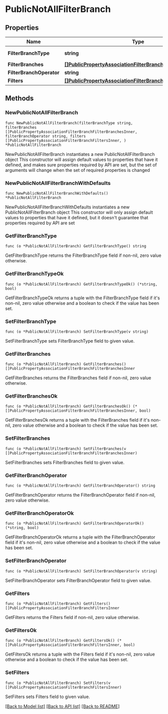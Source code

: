 # PublicNotAllFilterBranch

## Properties

Name | Type | Description | Notes
------------ | ------------- | ------------- | -------------
**FilterBranchType** | **string** |  | [default to "NOT_ALL"]
**FilterBranches** | [**[]PublicPropertyAssociationFilterBranchFilterBranchesInner**](PublicPropertyAssociationFilterBranchFilterBranchesInner.md) |  | 
**FilterBranchOperator** | **string** |  | 
**Filters** | [**[]PublicPropertyAssociationFilterBranchFiltersInner**](PublicPropertyAssociationFilterBranchFiltersInner.md) |  | 

## Methods

### NewPublicNotAllFilterBranch

`func NewPublicNotAllFilterBranch(filterBranchType string, filterBranches []PublicPropertyAssociationFilterBranchFilterBranchesInner, filterBranchOperator string, filters []PublicPropertyAssociationFilterBranchFiltersInner, ) *PublicNotAllFilterBranch`

NewPublicNotAllFilterBranch instantiates a new PublicNotAllFilterBranch object
This constructor will assign default values to properties that have it defined,
and makes sure properties required by API are set, but the set of arguments
will change when the set of required properties is changed

### NewPublicNotAllFilterBranchWithDefaults

`func NewPublicNotAllFilterBranchWithDefaults() *PublicNotAllFilterBranch`

NewPublicNotAllFilterBranchWithDefaults instantiates a new PublicNotAllFilterBranch object
This constructor will only assign default values to properties that have it defined,
but it doesn't guarantee that properties required by API are set

### GetFilterBranchType

`func (o *PublicNotAllFilterBranch) GetFilterBranchType() string`

GetFilterBranchType returns the FilterBranchType field if non-nil, zero value otherwise.

### GetFilterBranchTypeOk

`func (o *PublicNotAllFilterBranch) GetFilterBranchTypeOk() (*string, bool)`

GetFilterBranchTypeOk returns a tuple with the FilterBranchType field if it's non-nil, zero value otherwise
and a boolean to check if the value has been set.

### SetFilterBranchType

`func (o *PublicNotAllFilterBranch) SetFilterBranchType(v string)`

SetFilterBranchType sets FilterBranchType field to given value.


### GetFilterBranches

`func (o *PublicNotAllFilterBranch) GetFilterBranches() []PublicPropertyAssociationFilterBranchFilterBranchesInner`

GetFilterBranches returns the FilterBranches field if non-nil, zero value otherwise.

### GetFilterBranchesOk

`func (o *PublicNotAllFilterBranch) GetFilterBranchesOk() (*[]PublicPropertyAssociationFilterBranchFilterBranchesInner, bool)`

GetFilterBranchesOk returns a tuple with the FilterBranches field if it's non-nil, zero value otherwise
and a boolean to check if the value has been set.

### SetFilterBranches

`func (o *PublicNotAllFilterBranch) SetFilterBranches(v []PublicPropertyAssociationFilterBranchFilterBranchesInner)`

SetFilterBranches sets FilterBranches field to given value.


### GetFilterBranchOperator

`func (o *PublicNotAllFilterBranch) GetFilterBranchOperator() string`

GetFilterBranchOperator returns the FilterBranchOperator field if non-nil, zero value otherwise.

### GetFilterBranchOperatorOk

`func (o *PublicNotAllFilterBranch) GetFilterBranchOperatorOk() (*string, bool)`

GetFilterBranchOperatorOk returns a tuple with the FilterBranchOperator field if it's non-nil, zero value otherwise
and a boolean to check if the value has been set.

### SetFilterBranchOperator

`func (o *PublicNotAllFilterBranch) SetFilterBranchOperator(v string)`

SetFilterBranchOperator sets FilterBranchOperator field to given value.


### GetFilters

`func (o *PublicNotAllFilterBranch) GetFilters() []PublicPropertyAssociationFilterBranchFiltersInner`

GetFilters returns the Filters field if non-nil, zero value otherwise.

### GetFiltersOk

`func (o *PublicNotAllFilterBranch) GetFiltersOk() (*[]PublicPropertyAssociationFilterBranchFiltersInner, bool)`

GetFiltersOk returns a tuple with the Filters field if it's non-nil, zero value otherwise
and a boolean to check if the value has been set.

### SetFilters

`func (o *PublicNotAllFilterBranch) SetFilters(v []PublicPropertyAssociationFilterBranchFiltersInner)`

SetFilters sets Filters field to given value.



[[Back to Model list]](../README.md#documentation-for-models) [[Back to API list]](../README.md#documentation-for-api-endpoints) [[Back to README]](../README.md)



